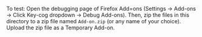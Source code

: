To test:
Open the debugging page of Firefox Add=ons (Settings -> Add-ons -> Click Key-cog dropdown -> Debug Add-ons).
Then, zip the files in this directory to a zip file named `Add-on.zip` (or any name of your choice).
Upload the zip file as a Temporary Add-on.